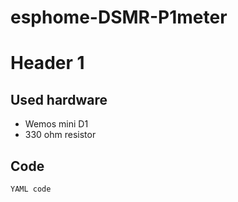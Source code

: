 # esphome-DSMR-P1meter

# Header 1

## Used hardware

* Wemos mini D1
* 330 ohm resistor

## Code
```
YAML code 
```

